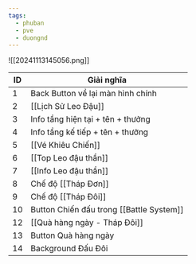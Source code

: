 ```yaml
---
tags:
  - phuban
  - pve
  - duongnd
---
```

![[20241113145056.png]]

| ID  | Giải nghĩa                               |
| --- | ---------------------------------------- |
| 1   | Back Button về lại màn hình chính        |
| 2   | [[Lịch Sử Leo Đậu]]                      |
| 3   | Info tầng hiện tại + tên + thưởng        |
| 4   | Info tầng kế tiếp + tên + thưởng         |
| 5   | [[Vé Khiêu Chiến]]                       |
| 6   | [[Top Leo đậu thần]]                     |
| 7   | [[Info Leo đậu thần]]                    |
| 8   | Chế độ [[Tháp Đơn]]                      |
| 9   | Chế độ [[Tháp Đôi]]                      |
| 10  | Button Chiến đấu trong [[Battle System]] |
| 12  | [[Quà hàng ngày - Tháp Đôi]]             |
| 13  | Button Quà hàng ngày                     |
| 14  | Background Đấu Đôi                       |
